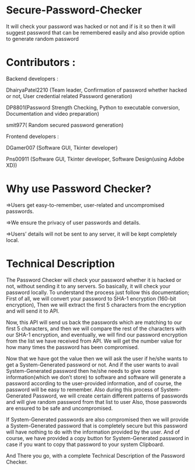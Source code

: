 # Secure-Password-Checker
It will check your password was hacked or not and if is it so then it will suggest password that can be remembered easily and also provide option to generate random password

# Contributors :

Backend developers :

DhairyaPatel2210 (Team leader, Confirmation of password whether hacked or not,  User credential related Password generation)

DP8801(Password Strength Checking, Python to executable conversion, Documentation and video preparation)

smit977( Random secured password generation)

Frontend developers :

DGamer007 (Software GUI, Tkinter developer)

Pns00911 (Software GUI, Tkinter developer, Software Design(using Adobe XD))


# Why use Password Checker?


=>Users get easy-to-remember, user-related and uncompromised passwords.

=>We ensure the privacy of user passwords and details.

=>Users’ details will not be sent to any server, it will be kept completely local.


# Technical Description 

The Password Checker will check your password whether it is hacked or not, without sending it to any servers. So basically, it will check your password locally. To understand the process just follow this documentation;
First of all, we will convert your password to SHA-1 encryption (160-bit encryption), Then we will extract the first 5 characters from the encryption and will send it to API. 

Now, this API will send us back the passwords which are matching to our first 5 characters, and then we will compare the rest of the characters with our SHA-1 encryption, and eventually, we will find our password encryption from the list we have received from API. We will get the number value for how many times the password has been compromised.

Now that we have got the value then we will ask the user if he/she wants to get a System-Generated password or not. And if the user wants to avail System-Generated password then he/she needs to give some information(which we don’t store) to software and software will generate a  password according to the user-provided information, and of course, the password will be easy to remember. 
Also during this process of System-Generated Password, we will create certain different patterns of passwords and will give random password from that list to user
Also, those passwords are ensured to be safe and uncompromised.

If System-Generated passwords are also compromised then we will provide a System-Generated password that is completely secure but this password will have nothing to do with the information provided by the user. And of course, we have provided a copy button for System-Generated password in case if you want to copy that password to your system Clipboard.

And There you go, with a complete Technical Description of the Password Checker.

